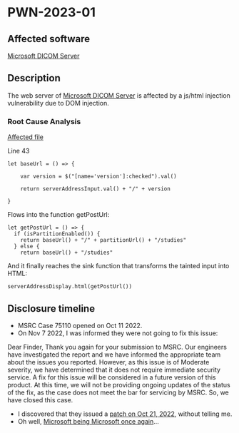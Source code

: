 # PWN-2023-01

## Affected software
[Microsoft DICOM Server](https://github.com/microsoft/dicom-server)

## Description
The web server of [Microsoft DICOM Server](https://github.com/microsoft/dicom-server) is affected by a js/html injection vulnerability due to DOM injection. 

### Root Cause Analysis

[Affected file](https://github.com/microsoft/dicom-server/blob/main/tools/dicom-web-electron/window.js)

Line 43



    let baseUrl = () => {

        var version = $("[name='version']:checked").val()

        return serverAddressInput.val() + "/" + version

    }


Flows into the function getPostUrl:

    let getPostUrl = () => {
      if (isPartitionEnabled()) {
        return baseUrl() + "/" + partitionUrl() + "/studies"
      } else {
        return baseUrl() + "/studies"

And it finally reaches the sink function that transforms the tainted input into HTML:

    serverAddressDisplay.html(getPostUrl())

## Disclosure timeline

* MSRC Case 75110 opened on Oct 11 2022.
* On Nov 7 2022, I was informed they were not going to fix this issue:

Dear Finder,
Thank you again for your submission to MSRC. Our engineers have investigated the report and we have informed the appropriate team about the issues you reported. However, as this issue is of Moderate severity, we have determined that it does not require immediate security service. A fix for this issue will be considered in a future version of this product.
At this time, we will not be providing ongoing updates of the status of the fix, as the case does not meet the bar for servicing by MSRC. So, we have closed this case.

* I discovered that they issued a [patch on Oct 21, 2022](https://github.com/microsoft/dicom-server/pull/2022/files), without telling me.
* Oh well, [Microsoft being Microsoft once again](https://www.youtube.com/watch?v=BAlReYgeByE)...
